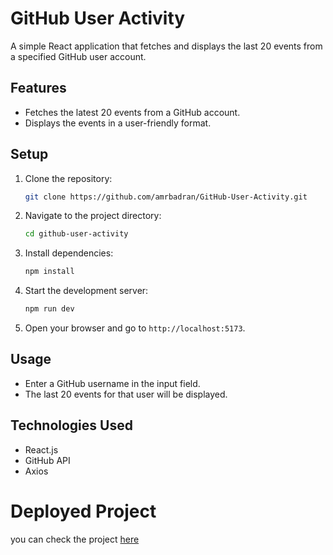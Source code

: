 # GitHub User Activity

A simple React application that fetches and displays the last 20 events from a specified GitHub user account.

## Features

- Fetches the latest 20 events from a GitHub account.
- Displays the events in a user-friendly format.

## Setup

1. Clone the repository:

   ```bash
   git clone https://github.com/amrbadran/GitHub-User-Activity.git
   ```

2. Navigate to the project directory:

   ```bash
   cd github-user-activity
   ```

3. Install dependencies:

   ```bash
   npm install
   ```

4. Start the development server:

   ```bash
   npm run dev
   ```

5. Open your browser and go to `http://localhost:5173`.

## Usage

- Enter a GitHub username in the input field.
- The last 20 events for that user will be displayed.

## Technologies Used

- React.js
- GitHub API
- Axios

# Deployed Project

you can check the project [here](https://amrbadran.github.io/GitHub-User-Activity/)

